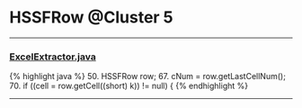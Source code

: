 # HSSFRow @Cluster 5

***

### [ExcelExtractor.java](https://searchcode.com/codesearch/view/48925127/)
{% highlight java %}
50. HSSFRow row;
67.     cNum = row.getLastCellNum();
70.       if ((cell = row.getCell((short) k)) != null) {
{% endhighlight %}

***

